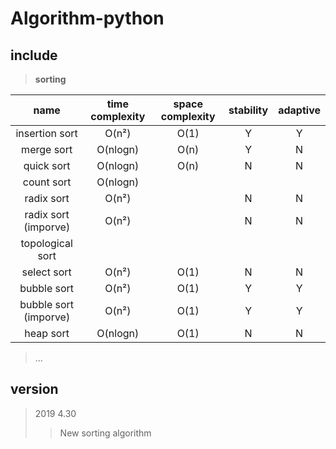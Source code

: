 # Algorithm-python

## include

>**sorting**

name    | time complexity |  space complexity  |    stability    |    adaptive    |
:------:  | :------: | :------: | :------: | :------: |
insertion sort | O(n²)   | O(1) | Y  | Y |
merge sort   | O(nlogn)    | O(n) | Y | N |
quick sort | O(nlogn)    | O(n) | N   | N | 
count sort | O(nlogn)    |  |   |  |
radix sort   | O(n²)    | | N  | N |
radix sort (imporve)   | O(n²) |  | N  | N |   
topological sort |     |  |  | |
select sort   | O(n²)    | O(1) | N   | N |
bubble sort   | O(n²)   | O(1) |Y   | Y |
bubble sort (imporve) | O(n²) | O(1) | Y   | Y |
heap sort     | O(nlogn) | O(1) |  N  |N |

> ...

## version
> 2019 4.30
>> New sorting algorithm

